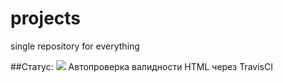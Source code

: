 # projects
single repository for everything

##Статус: ![](https://travis-ci.org/NikitaSardov/projects.svg)
Автопроверка валидности HTML через TravisCI
